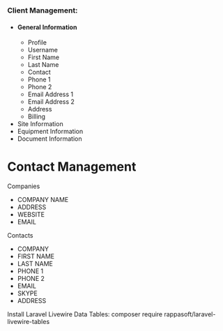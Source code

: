 ### Client Management:
- #### General Information
  - Profile
   - Username
   - First Name
   - Last Name
  - Contact
   - Phone 1
   - Phone 2
   - Email Address 1
   - Email Address 2
  - Address
  - Billing
- Site Information
- Equipment Information
- Document Information


# Contact Management

Companies

-   COMPANY NAME
-   ADDRESS
-   WEBSITE
-   EMAIL

Contacts

-   COMPANY
-   FIRST NAME
-   LAST NAME
-   PHONE 1
-   PHONE 2
-   EMAIL
-   SKYPE
-   ADDRESS

Install Laravel Livewire Data Tables:
composer require rappasoft/laravel-livewire-tables